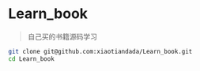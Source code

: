 # Learn_book
> 自己买的书籍源码学习
~~~ bash
git clone git@github.com:xiaotiandada/Learn_book.git
cd Learn_book
~~~